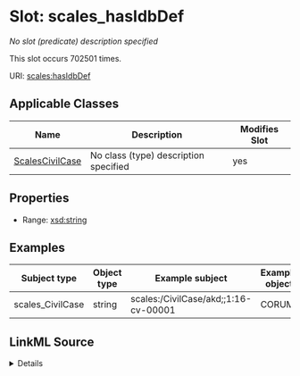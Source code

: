 

# Slot: scales_hasIdbDef


_No slot (predicate) description specified_






This slot occurs 702501 times.


URI: [scales:hasIdbDef](http://schemas.scales-okn.org/rdf/scales#hasIdbDef)



<!-- no inheritance hierarchy -->





## Applicable Classes

| Name | Description | Modifies Slot |
| --- | --- | --- |
| [ScalesCivilCase](../classes/ScalesCivilCase.md) | No class (type) description specified |  yes  |







## Properties

* Range: [xsd:string](http://www.w3.org/2001/XMLSchema#string)






## Examples

| Subject type | Object type | Example subject | Example object | Occurrences |
| --- | --- | --- | --- | --- |
| scales_CivilCase | string | scales:/CivilCase/akd;;1:16-cv-00001 | CORUM | 702501 |




## LinkML Source

<details>

```yaml
name: scales_hasIdbDef
annotations:
  count:
    tag: count
    value: 702501
description: No slot (predicate) description specified
examples:
- object:
    example_object: CORUM
    example_object_type: string
    example_predicate: scales:hasIdbDef
    example_subject: scales:/CivilCase/akd;;1:16-cv-00001
    example_subject_type: scales_CivilCase
from_schema: scales-kg
rank: 1000
slot_uri: scales:hasIdbDef
alias: scales_hasIdbDef
domain_of:
- scales_CivilCase
range: string

```
</details>